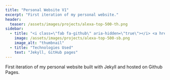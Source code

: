 ```yaml
---
title: "Personal Website V1"
excerpt: "First iteration of my personal website."
header:
  teaser: /assets/images/projects/alexa-top-500-th.png
sidebar:
  - title: "<i class=\"fab fa-github\" aria-hidden=\"true\"></i> <a href=\"https://github.com/yashketkar/AlexaTop500\">GitHub Repo</a>"
    image: /assets/images/projects/alexa-top-500-sb.png
    image_alt: "thumbnail"
  - title: "Technologies Used"
    text: "Jekyll, GitHub pages"
---
```

First iteration of my personal website built with Jekyll and hosted on Github Pages.
